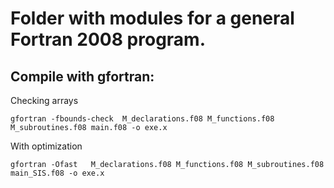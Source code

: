 # Folder with modules for a general Fortran 2008 program.

## Compile with gfortran:  
Checking arrays  
```
gfortran -fbounds-check  M_declarations.f08 M_functions.f08 M_subroutines.f08 main.f08 -o exe.x
```
With optimization  
```
gfortran -Ofast   M_declarations.f08 M_functions.f08 M_subroutines.f08 main_SIS.f08 -o exe.x
```
